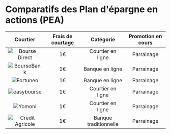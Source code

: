 # Comparatifs des Plan d'épargne en actions (PEA)

|Courtier|Frais de courtage|Catégorie|Promotion en cours|
|:-------------:|:-----------:|:----:|:----:|
|![Bourse Direct](https://i.ibb.co/k4zZd5m/1.webp)|1€|Courtier en ligne|Parrainage|
|![BoursoBank](https://i.ibb.co/yP0KyJv/4.jpg)|1€|Banque en ligne|Parrainage|
|![Fortuneo](https://i.ibb.co/dJjf60q/2.webp)|1€|Banque en ligne|Parrainage|
|![easybourse](https://i.ibb.co/prC8Q5x/5.webp)|1€|Courtier en ligne|Parrainage|
|![Yomoni](https://i.ibb.co/xHqr2PS/3.webp)|1€|Courtier en ligne|Parrainage|
|![Credit Agricole](https://i.ibb.co/WBRqXwY/ca.png)|1€|Banque traditionnelle|Parrainage|

